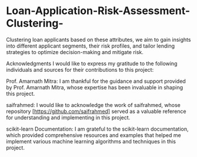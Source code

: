 # Loan-Application-Risk-Assessment-Clustering-
Clustering loan applicants based on these attributes, we aim to gain insights into different applicant segments, their risk profiles, and tailor lending strategies to optimize decision-making and mitigate risk.

Acknowledgments
I would like to express my gratitude to the following individuals and sources for their contributions to this project:

Prof. Amarnath Mitra: I am thankful for the guidance and support provided by Prof. Amarnath Mitra, whose expertise has been invaluable in shaping this project.

saifrahmed: I would like to acknowledge the work of saifrahmed, whose repository [https://github.com/saifrahmed] served as a valuable reference for understanding and implementing in this project.

scikit-learn Documentation: I am grateful to the scikit-learn documentation, which provided comprehensive resources and examples that helped me implement various machine learning algorithms and techniques in this project.
